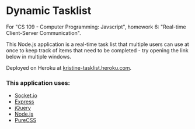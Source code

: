 # Dynamic Tasklist

For "CS 109 - Computer Programming: Javscript", homework 6: "Real-time Client-Server Communication". 

This Node.js application is a real-time task list that multiple users can use at once to keep track of items that need to be completed - try opening the link below in multiple windows.

Deployed on Heroku at [kristine-tasklist.heroku.com].

### This application uses:
* [Socket.io]
* [Express]
* [jQuery]
* [Node.js]
* [PureCSS]

[kristine-tasklist.heroku.com]:http://kristine-tasklist.heroku.com
[Socket.io]:http://socket.io
[PureCSS]: http://purecss.io/
[jQuery]: https://jquery.com/
[Node.js]: https://nodejs.org/
[Express]: http://expressjs.com/